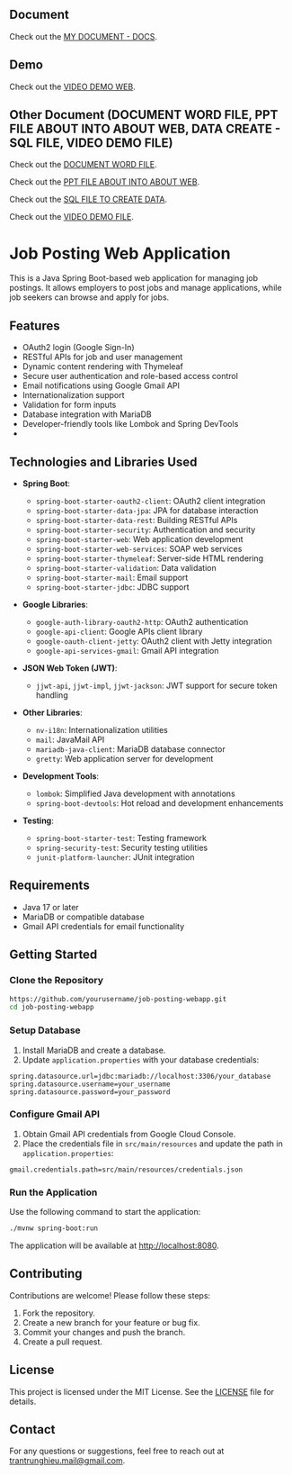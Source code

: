 ## Document

Check out the [MY DOCUMENT - DOCS](https://docs.google.com/document/d/1XI2XfRsR_H96RntE31bhkS5xaV0gWCJ8_zjLHTX9h44/edit?usp=sharing).

## Demo

Check out the [VIDEO DEMO WEB](https://youtu.be/gcmjH-mjqhA).

## Other Document (DOCUMENT WORD FILE, PPT FILE ABOUT INTO ABOUT WEB, DATA CREATE - SQL FILE, VIDEO DEMO FILE)

Check out the [DOCUMENT WORD FILE](https://docs.google.com/document/d/1XI2XfRsR_H96RntE31bhkS5xaV0gWCJ8_zjLHTX9h44/edit?usp=drive_link).

Check out the [PPT FILE ABOUT INTO ABOUT WEB](https://docs.google.com/presentation/d/1oBhCjA5n8nSk-cEV_cZ6UQPpaXjvb2_Q/edit?usp=drive_link&ouid=114231269998507308345&rtpof=true&sd=true).

Check out the [SQL FILE TO CREATE DATA](https://drive.google.com/file/d/1--kgHzxzwE34oiYVVtBA3qMVjcIKxj8L/view?usp=drive_link).

Check out the [VIDEO DEMO FILE](https://drive.google.com/file/d/1zceoe7Aumy7JkWMF3AXj3ch3bexOMmcX/view?usp=sharing).

# Job Posting Web Application

This is a Java Spring Boot-based web application for managing job postings. It allows employers to post jobs and manage applications, while job seekers can browse and apply for jobs. 

## Features

- OAuth2 login (Google Sign-In)
- RESTful APIs for job and user management
- Dynamic content rendering with Thymeleaf
- Secure user authentication and role-based access control
- Email notifications using Google Gmail API
- Internationalization support
- Validation for form inputs
- Database integration with MariaDB
- Developer-friendly tools like Lombok and Spring DevTools
- 
## Technologies and Libraries Used

- **Spring Boot**:
  - `spring-boot-starter-oauth2-client`: OAuth2 client integration
  - `spring-boot-starter-data-jpa`: JPA for database interaction
  - `spring-boot-starter-data-rest`: Building RESTful APIs
  - `spring-boot-starter-security`: Authentication and security
  - `spring-boot-starter-web`: Web application development
  - `spring-boot-starter-web-services`: SOAP web services
  - `spring-boot-starter-thymeleaf`: Server-side HTML rendering
  - `spring-boot-starter-validation`: Data validation
  - `spring-boot-starter-mail`: Email support
  - `spring-boot-starter-jdbc`: JDBC support

- **Google Libraries**:
  - `google-auth-library-oauth2-http`: OAuth2 authentication
  - `google-api-client`: Google APIs client library
  - `google-oauth-client-jetty`: OAuth2 client with Jetty integration
  - `google-api-services-gmail`: Gmail API integration

- **JSON Web Token (JWT)**:
  - `jjwt-api`, `jjwt-impl`, `jjwt-jackson`: JWT support for secure token handling

- **Other Libraries**:
  - `nv-i18n`: Internationalization utilities
  - `mail`: JavaMail API
  - `mariadb-java-client`: MariaDB database connector
  - `gretty`: Web application server for development

- **Development Tools**:
  - `lombok`: Simplified Java development with annotations
  - `spring-boot-devtools`: Hot reload and development enhancements

- **Testing**:
  - `spring-boot-starter-test`: Testing framework
  - `spring-security-test`: Security testing utilities
  - `junit-platform-launcher`: JUnit integration

## Requirements

- Java 17 or later
- MariaDB or compatible database
- Gmail API credentials for email functionality

## Getting Started

### Clone the Repository

```bash
https://github.com/yourusername/job-posting-webapp.git
cd job-posting-webapp
```

### Setup Database

1. Install MariaDB and create a database.
2. Update `application.properties` with your database credentials:

```properties
spring.datasource.url=jdbc:mariadb://localhost:3306/your_database
spring.datasource.username=your_username
spring.datasource.password=your_password
```

### Configure Gmail API

1. Obtain Gmail API credentials from Google Cloud Console.
2. Place the credentials file in `src/main/resources` and update the path in `application.properties`:

```properties
gmail.credentials.path=src/main/resources/credentials.json
```

### Run the Application

Use the following command to start the application:

```bash
./mvnw spring-boot:run
```

The application will be available at [http://localhost:8080](http://localhost:8080).

## Contributing

Contributions are welcome! Please follow these steps:

1. Fork the repository.
2. Create a new branch for your feature or bug fix.
3. Commit your changes and push the branch.
4. Create a pull request.

## License

This project is licensed under the MIT License. See the [LICENSE](LICENSE) file for details.

## Contact

For any questions or suggestions, feel free to reach out at trantrunghieu.mail@gmail.com.

